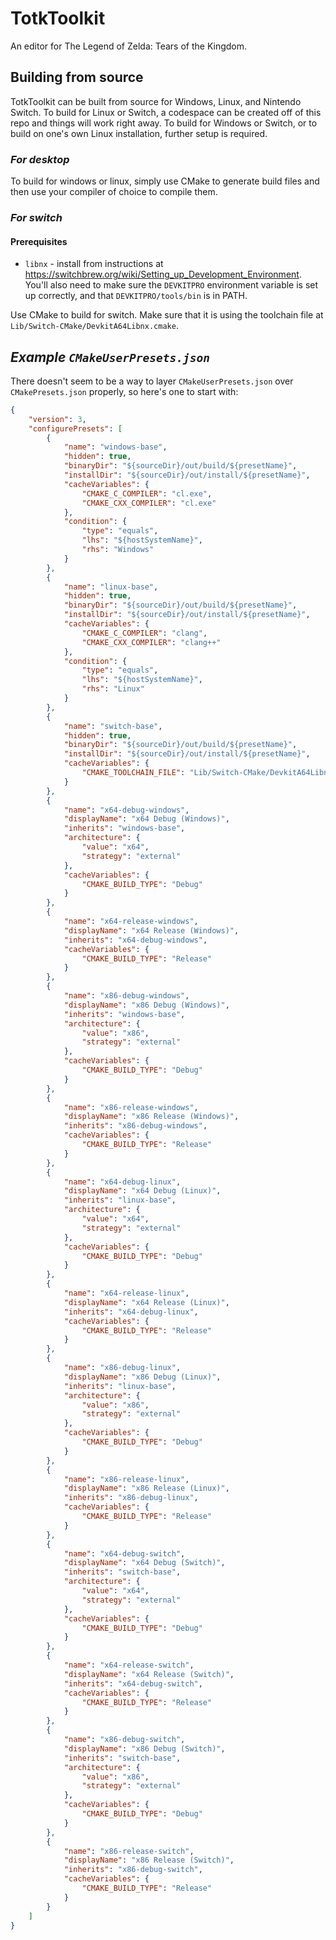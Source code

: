 # TotkToolkit
An editor for The Legend of Zelda: Tears of the Kingdom.

## **Building from source**
TotkToolkit can be built from source for Windows, Linux, and Nintendo Switch. To build for Linux or Switch, a codespace can be created off of this repo and things will work right away. To build for Windows or Switch, or to build on one's own Linux installation, further setup is required.
### *For desktop*
To build for windows or linux, simply use CMake to generate build files and then use your compiler of choice to compile them.
### *For switch*
#### Prerequisites
* ``libnx`` - install from instructions at https://switchbrew.org/wiki/Setting_up_Development_Environment. You'll also need to make sure the ``DEVKITPRO`` environment variable is set up correctly, and that ``DEVKITPRO/tools/bin`` is in PATH. 

Use CMake to build for switch. Make sure that it is using the toolchain file at ``Lib/Switch-CMake/DevkitA64Libnx.cmake``.

## *Example ``CMakeUserPresets.json``*
There doesn't seem to be a way to layer ``CMakeUserPresets.json`` over ``CMakePresets.json`` properly, so here's one to start with:
```json
{
    "version": 3,
    "configurePresets": [
        {
            "name": "windows-base",
            "hidden": true,
            "binaryDir": "${sourceDir}/out/build/${presetName}",
            "installDir": "${sourceDir}/out/install/${presetName}",
            "cacheVariables": {
                "CMAKE_C_COMPILER": "cl.exe",
                "CMAKE_CXX_COMPILER": "cl.exe"
            },
            "condition": {
                "type": "equals",
                "lhs": "${hostSystemName}",
                "rhs": "Windows"
            }
        },
        {
            "name": "linux-base",
            "hidden": true,
            "binaryDir": "${sourceDir}/out/build/${presetName}",
            "installDir": "${sourceDir}/out/install/${presetName}",
            "cacheVariables": {
                "CMAKE_C_COMPILER": "clang",
                "CMAKE_CXX_COMPILER": "clang++"
            },
            "condition": {
                "type": "equals",
                "lhs": "${hostSystemName}",
                "rhs": "Linux"
            }
        },
        {
            "name": "switch-base",
            "hidden": true,
            "binaryDir": "${sourceDir}/out/build/${presetName}",
            "installDir": "${sourceDir}/out/install/${presetName}",
            "cacheVariables": {
                "CMAKE_TOOLCHAIN_FILE": "Lib/Switch-CMake/DevkitA64Libnx.cmake"
            }
        },
        {
            "name": "x64-debug-windows",
            "displayName": "x64 Debug (Windows)",
            "inherits": "windows-base",
            "architecture": {
                "value": "x64",
                "strategy": "external"
            },
            "cacheVariables": {
                "CMAKE_BUILD_TYPE": "Debug"
            }
        },
        {
            "name": "x64-release-windows",
            "displayName": "x64 Release (Windows)",
            "inherits": "x64-debug-windows",
            "cacheVariables": {
                "CMAKE_BUILD_TYPE": "Release"
            }
        },
        {
            "name": "x86-debug-windows",
            "displayName": "x86 Debug (Windows)",
            "inherits": "windows-base",
            "architecture": {
                "value": "x86",
                "strategy": "external"
            },
            "cacheVariables": {
                "CMAKE_BUILD_TYPE": "Debug"
            }
        },
        {
            "name": "x86-release-windows",
            "displayName": "x86 Release (Windows)",
            "inherits": "x86-debug-windows",
            "cacheVariables": {
                "CMAKE_BUILD_TYPE": "Release"
            }
        },
        {
            "name": "x64-debug-linux",
            "displayName": "x64 Debug (Linux)",
            "inherits": "linux-base",
            "architecture": {
                "value": "x64",
                "strategy": "external"
            },
            "cacheVariables": {
                "CMAKE_BUILD_TYPE": "Debug"
            }
        },
        {
            "name": "x64-release-linux",
            "displayName": "x64 Release (Linux)",
            "inherits": "x64-debug-linux",
            "cacheVariables": {
                "CMAKE_BUILD_TYPE": "Release"
            }
        },
        {
            "name": "x86-debug-linux",
            "displayName": "x86 Debug (Linux)",
            "inherits": "linux-base",
            "architecture": {
                "value": "x86",
                "strategy": "external"
            },
            "cacheVariables": {
                "CMAKE_BUILD_TYPE": "Debug"
            }
        },
        {
            "name": "x86-release-linux",
            "displayName": "x86 Release (Linux)",
            "inherits": "x86-debug-linux",
            "cacheVariables": {
                "CMAKE_BUILD_TYPE": "Release"
            }
        },
        {
            "name": "x64-debug-switch",
            "displayName": "x64 Debug (Switch)",
            "inherits": "switch-base",
            "architecture": {
                "value": "x64",
                "strategy": "external"
            },
            "cacheVariables": {
                "CMAKE_BUILD_TYPE": "Debug"
            }
        },
        {
            "name": "x64-release-switch",
            "displayName": "x64 Release (Switch)",
            "inherits": "x64-debug-switch",
            "cacheVariables": {
                "CMAKE_BUILD_TYPE": "Release"
            }
        },
        {
            "name": "x86-debug-switch",
            "displayName": "x86 Debug (Switch)",
            "inherits": "switch-base",
            "architecture": {
                "value": "x86",
                "strategy": "external"
            },
            "cacheVariables": {
                "CMAKE_BUILD_TYPE": "Debug"
            }
        },
        {
            "name": "x86-release-switch",
            "displayName": "x86 Release (Switch)",
            "inherits": "x86-debug-switch",
            "cacheVariables": {
                "CMAKE_BUILD_TYPE": "Release"
            }
        }
    ]
}
```
